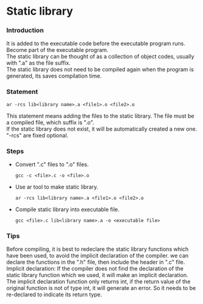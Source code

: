 # Static library

### Introduction

 It is added to the executable code before the executable program runs. Become part of the executable program.\
 The static library can be thought of as a collection of object codes, usually with ".a" as the file suffix.\
 The static library does not need to be compiled again when the program is generated, its saves compilation time.

### Statement

 `ar -rcs lib<library name>.a <file1>.o <file2>.o`

 This statement means adding the files to the static library. The file must be a compiled file, which suffix is ".o".\
 If the static library does not exist, it will be automatically created a new one.\
 "-rcs" are fixed optional.

### Steps
  
  + Convert ".c" files to ".o" files.
  
    `gcc -c <file>.c -o <file>.o`
  
  + Use ar tool to make static library.
  
    `ar -rcs lib<library name>.a <file1>.o <file2>.o`
  
  + Compile static library into executable file.
  
    `gcc <file>.c lib<library name>.a -o <executable file>`

### Tips

 Before compiling, it is best to redeclare the static library functions which have been used, to avoid the implicit declaration of the compiler. we can declare the functions in the ".h" file, then include the header in ".c" file.
 Implicit declaration: If the compiler does not find the declaration of the static library function which we used, it will make an implicit declaration. The implicit declaration function only returns int, if the return value of the original function is not of type int, it will generate an error. So it needs to be re-declared to indicate its return type.
